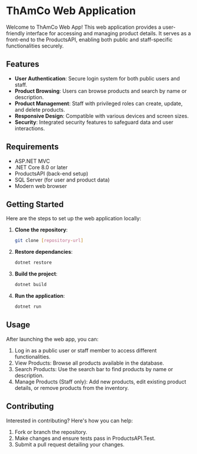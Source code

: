 # ThAmCo Web Application

Welcome to ThAmCo Web App! This web application provides a user-friendly interface for accessing and managing product details. It serves as a front-end to the ProductsAPI, enabling both public and 
staff-specific functionalities securely.

## Features

- **User Authentication**: Secure login system for both public users and staff.
- **Product Browsing**: Users can browse products and search by name or description.
- **Product Management**: Staff with privileged roles can create, update, and delete products.
- **Responsive Design**: Compatible with various devices and screen sizes.
- **Security**: Integrated security features to safeguard data and user interactions.

## Requirements

- ASP.NET MVC
- .NET Core 8.0 or later
- ProductsAPI (back-end setup)
- SQL Server (for user and product data)
- Modern web browser

## Getting Started

Here are the steps to set up the web application locally:

1. **Clone the repository**:
   ```bash
   git clone [repository-url]
2. **Restore dependancies**:
   ```bash
   dotnet restore
3. **Build the project**:
   ```bash
   dotnet build
4. **Run the application**:
   ```bash
   dotnet run

## Usage
After launching the web app, you can:

1. Log in as a public user or staff member to access different functionalities.
2. View Products: Browse all products available in the database.
3. Search Products: Use the search bar to find products by name or description.
4. Manage Products (Staff only): Add new products, edit existing product details, or remove products from the inventory.

## Contributing
Interested in contributing? Here's how you can help:

1. Fork or branch the repository.
2. Make changes and ensure tests pass in ProductsAPI.Test.
3. Submit a pull request detailing your changes.
